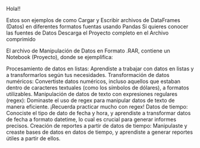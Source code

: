 Hola!!

Estos son ejemplos de como Cargar y Escribir archivos de DataFrames (Datos) en diferentes formatos fuentas usando Pandas
Si quieres conocer las fuentes de Datos Descarga el Proyecto completo en el Archivo comprimido

El archivo de Manipulación de Datos en Formato .RAR, contiene un Notebook (Proyecto), donde se ejemplifica:

Procesamiento de datos en listas: Aprendiste a trabajar con datos en listas y a transformarlos según tus necesidades.
Transformación de datos numéricos: Convertiste datos numéricos, incluso aquellos que estaban dentro de caracteres textuales (como los símbolos de dólares), a formatos utilizables.
Manipulación de datos de texto con expresiones regulares (regex): Dominaste el uso de regex para manipular datos de texto de manera eficiente. ¡Recuerda practicar mucho con regex!
Datos de tiempo: Conociste el tipo de dato de fecha y hora, y aprendiste a transformar datos de fecha a formato datetime, lo cual es crucial para generar informes precisos.
Creación de reportes a partir de datos de tiempo: Manipulaste y creaste bases de datos en datos de tiempo, y aprendiste a generar reportes útiles a partir de ellos.
